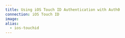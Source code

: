 ```yaml
---
title: Using iOS Touch ID Authentication with Auth0
connection: iOS Touch ID
image:
alias:
  - ios-touchid
---
```


